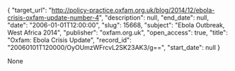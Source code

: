 {
  "target_url": "http://policy-practice.oxfam.org.uk/blog/2014/12/ebola-crisis-oxfam-update-number-4", 
  "description": null, 
  "end_date": null, 
  "date": "2006-01-01T12:00:00", 
  "slug": 15668, 
  "subject": "Ebola Outbreak, West Africa 2014", 
  "publisher": "oxfam.org.uk", 
  "open_access": true, 
  "title": "Oxfam: Ebola Crisis Update", 
  "record_id": "20060101T120000/OyOUmzWFrcvL2SK23AK3/g==", 
  "start_date": null
}

None